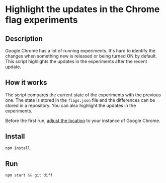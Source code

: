 # Highlight the updates in the Chrome flag experiments

## Description

Google Chrome has a lot of running experiments. It's hard to identify the changes when something new is released or being turned ON by default. This script highlights the updates in the experiments after the recent update.

## How it works

The script compares the current state of the experiments with the previous one. The state is stored in the `flags.json` file and the differences can be stored in a repository. You can also highlight the updates in the experiments.

Before the first run, [adjust the location](https://github.com/max-ostapenko/chrome_flags_diff/blob/3457aabde304e5ae88ad59326f3377001aac78c7/script.js#L9) to your instance of Google Chrome.

## Install

```js
npm install
```

## Run

```js
npm start && git diff
```
